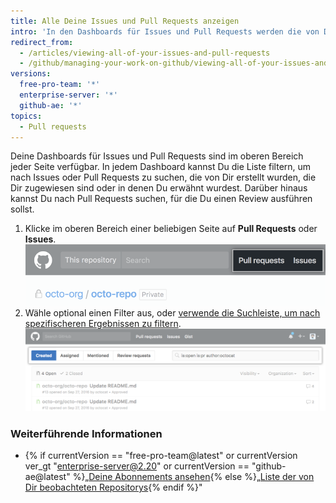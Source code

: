 ```yaml
---
title: Alle Deine Issues und Pull Requests anzeigen
intro: 'In den Dashboards für Issues und Pull Requests werden die von Dir erstellten offenen Issues und Pull Requests aufgelistet. Du kannst diese verwenden, um veraltete Elemente zu aktualisieren, sie zu klonen oder um Repository übergreifend - einschließlich der von Dir nicht abonnierten Repositorys - auf dem Laufenden zu bleiben, wo Du erwähnt wurdest.'
redirect_from:
  - /articles/viewing-all-of-your-issues-and-pull-requests
  - /github/managing-your-work-on-github/viewing-all-of-your-issues-and-pull-requests
versions:
  free-pro-team: '*'
  enterprise-server: '*'
  github-ae: '*'
topics:
  - Pull requests
---
```

Deine Dashboards für Issues und Pull Requests sind im oberen Bereich jeder Seite verfügbar. In jedem Dashboard kannst Du die Liste filtern, um nach Issues oder Pull Requests zu suchen, die von Dir erstellt wurden, die Dir zugewiesen sind oder in denen Du erwähnt wurdest. Darüber hinaus kannst Du nach Pull Requests suchen, für die Du einen Review ausführen sollst.

1. Klicke im oberen Bereich einer beliebigen Seite auf **Pull Requests** oder **Issues**. ![Die globalen Dashboards für Issues und Pull Requests](/assets/images/help/overview/issues_and_pr_dashboard.png)
2. Wähle optional einen Filter aus, oder [verwende die Suchleiste, um nach spezifischeren Ergebnissen zu filtern](/articles/using-search-to-filter-issues-and-pull-requests). ![Liste der Pull Requests mit dem Filter "Created" (erstellt) ausgewählt](/assets/images/help/overview/pr_dashboard_created.png)

### Weiterführende Informationen

- {% if currentVersion == "free-pro-team@latest" or currentVersion ver_gt "enterprise-server@2.20" or currentVersion == "github-ae@latest" %}„[Deine Abonnements ansehen](/github/managing-subscriptions-and-notifications-on-github/viewing-your-subscriptions#reviewing-repositories-that-youre-watching){% else %}„[Liste der von Dir beobachteten Repositorys](/github/receiving-notifications-about-activity-on-github/listing-the-repositories-youre-watching){% endif %}"
